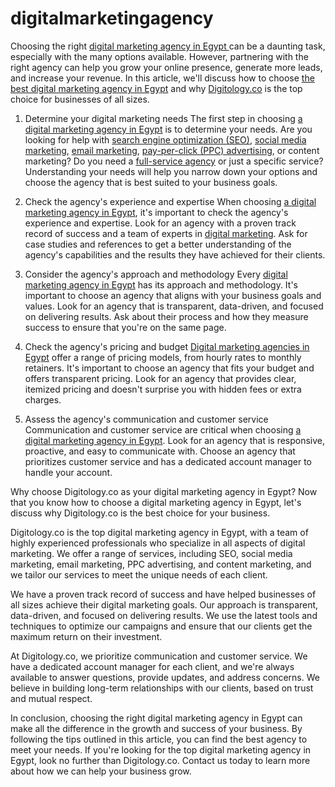 # digitalmarketingagency

Choosing the right [digital marketing agency in Egypt ](https://digitology.co/digital-marketing-services/)can be a daunting task, especially with the many options available. However, partnering with the right agency can help you grow your online presence, generate more leads, and increase your revenue. In this article, we'll discuss how to choose [the best digital marketing agency in Egypt](https://digitology.co/digital-marketing-services/) and why [Digitology.co](https://digitology.co/digital-marketing-services/) is the top choice for businesses of all sizes.

1. Determine your digital marketing needs
The first step in choosing [a digital marketing agency in Egypt](https://digitology.co/digital-marketing-services/) is to determine your needs. Are you looking for help with [search engine optimization (SEO)](https://digitology.co/digital-marketing-services/), [social media marketing](https://digitology.co/digital-marketing-services/), [email marketing](https://digitology.co/digital-marketing-services/), [pay-per-click (PPC) advertising](https://digitology.co/digital-marketing-services/), or content marketing? Do you need a [full-service agency](https://digitology.co/digital-marketing-services/) or just a specific service? Understanding your needs will help you narrow down your options and choose the agency that is best suited to your business goals.

2. Check the agency's experience and expertise
When choosing [a digital marketing agency in Egypt](https://digitology.co/digital-marketing-services/), it's important to check the agency's experience and expertise. Look for an agency with a proven track record of success and a team of experts in [digital marketing](https://digitology.co/digital-marketing-services/). Ask for case studies and references to get a better understanding of the agency's capabilities and the results they have achieved for their clients.

3. Consider the agency's approach and methodology
Every [digital marketing agency in Egypt](https://digitology.co/digital-marketing-services/) has its approach and methodology. It's important to choose an agency that aligns with your business goals and values. Look for an agency that is transparent, data-driven, and focused on delivering results. Ask about their process and how they measure success to ensure that you're on the same page.

4. Check the agency's pricing and budget
[Digital marketing agencies in Egypt](https://digitology.co/digital-marketing-services/) offer a range of pricing models, from hourly rates to monthly retainers. It's important to choose an agency that fits your budget and offers transparent pricing. Look for an agency that provides clear, itemized pricing and doesn't surprise you with hidden fees or extra charges.

5. Assess the agency's communication and customer service
Communication and customer service are critical when choosing [a digital marketing agency in Egypt](https://digitology.co/digital-marketing-services/). Look for an agency that is responsive, proactive, and easy to communicate with. Choose an agency that prioritizes customer service and has a dedicated account manager to handle your account.

Why choose Digitology.co as your digital marketing agency in Egypt?
Now that you know how to choose a digital marketing agency in Egypt, let's discuss why Digitology.co is the best choice for your business. 

Digitology.co is the top digital marketing agency in Egypt, with a team of highly experienced professionals who specialize in all aspects of digital marketing. We offer a range of services, including SEO, social media marketing, email marketing, PPC advertising, and content marketing, and we tailor our services to meet the unique needs of each client.

We have a proven track record of success and have helped businesses of all sizes achieve their digital marketing goals. Our approach is transparent, data-driven, and focused on delivering results. We use the latest tools and techniques to optimize our campaigns and ensure that our clients get the maximum return on their investment.

At Digitology.co, we prioritize communication and customer service. We have a dedicated account manager for each client, and we're always available to answer questions, provide updates, and address concerns. We believe in building long-term relationships with our clients, based on trust and mutual respect.

In conclusion, choosing the right digital marketing agency in Egypt can make all the difference in the growth and success of your business. By following the tips outlined in this article, you can find the best agency to meet your needs. If you're looking for the top digital marketing agency in Egypt, look no further than Digitology.co. Contact us today to learn more about how we can help your business grow.
